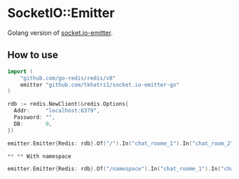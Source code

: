 
# SocketIO::Emitter

Golang version of [socket.io-emitter](https://github.com/Automattic/socket.io-emitter).

## How to use

```go
import (
	"github.com/go-redis/redis/v8"
	emitter "github.com/tkhatri1/socket.io-emitter-go"
)

rdb := redis.NewClient(&redis.Options{
  Addr:     "localhost:6379",
  Password: "",
  DB:       0,
})

emitter.Emitter{Redis: rdb}.Of("/").In("chat_roome_1").In("chat_room_2").Emit("event_name", map[string]interface{}{"sample": "data"})

** ** With namespace

emitter.Emitter{Redis: rdb}.Of("/namespace").In("chat_roome_1").In("chat_room_2").Emit("event_name", map[string]interface{}{"sample": "data"})
```